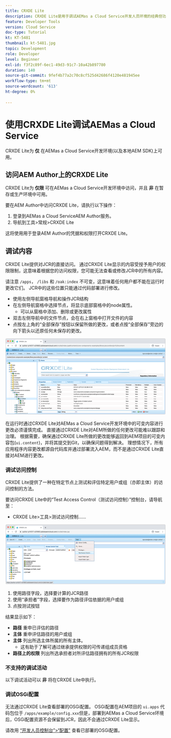 ```yaml
---
title: CRXDE Lite
description: CRXDE Lite是用于调试AEMas a Cloud Service开发人员环境的经典但功能强大的工具。 CRXDE Lite提供了一套功能，可帮助进行调试，从而检查所有资源和属性、处理JCR的可变部分以及调查权限。
feature: Developer Tools
version: Cloud Service
doc-type: Tutorial
kt: KT-5481
thumbnail: kt-5481.jpg
topic: Development
role: Developer
level: Beginner
exl-id: f3f2c89f-6ec1-49d3-91c7-10a42b897780
duration: 140
source-git-commit: 9fef4b77a2c70c8cf525d42686f4120e481945ee
workflow-type: tm+mt
source-wordcount: '613'
ht-degree: 0%

---
```


# 使用CRXDE Lite调试AEMas a Cloud Service

CRXDE Lite为 __仅__ 在AEMas a Cloud Service开发环境(以及本地AEM SDK)上可用。

## 访问AEM Author上的CRXDE Lite

CRXDE Lite为 __仅限__ 可在AEMas a Cloud Service开发环境中访问，并且 __非__ 在暂存或生产环境中可用。

要在AEM Author中访问CRXDE Lite，请执行以下操作：

1. 登录到AEMas a Cloud ServiceAEM Author服务。
1. 导航到工具>常规>CRXDE Lite

这将使用用于登录AEM Author的凭据和权限打开CRXDE Lite。

## 调试内容

CRXDE Lite提供对JCR的直接访问。 通过CRXDE Lite显示的内容受授予用户的权限限制，这意味着根据您的访问权限，您可能无法查看或修改JCR中的所有内容。

请注意 `/apps`， `/libs` 和 `/oak:index` 不可变，这意味着任何用户都不能在运行时更改它们。 JCR中的这些位置只能通过代码部署进行修改。

+ 使用左侧导航窗格导航和操作JCR结构
+ 在左侧导航窗格中选择节点，将显示底部窗格中的node属性。
   + 可以从窗格中添加、删除或更改属性
+ 双击左侧导航中的文件节点，会在右上窗格中打开文件的内容
+ 点按左上角的“全部保存”按钮以保留所做的更改，或者点按“全部保存”旁边的向下箭头以还原任何未保存的更改。

![CRXDE Lite — 调试内容](./assets/crxde-lite/debugging-content.png)

在运行时通过CRXDE Lite对AEMas a Cloud Service开发环境中的可变内容进行更改必须谨慎完成。
直接通过CRXDE Lite对AEM所做的任何更改可能难以跟踪和治理。 根据需要，确保通过CRXDE Lite所做的更改能够返回到AEM项目的可变内容包(`ui.content`)，并将其提交到Git，以确保问题得到解决。 理想情况下，所有应用程序内容更改都源自代码库并通过部署流入AEM，而不是通过CRXDE Lite直接对AEM进行更改。

### 调试访问控制

CRXDE Lite提供了一种在特定节点上测试和评估特定用户或组（亦即主体）的访问控制的方法。

要访问CRXDE Lite中的“Test Access Control（测试访问控制）”控制台，请导航至：

+ CRXDE Lite>工具>测试访问控制……

![CRXDE Lite — 测试访问控制](./assets/crxde-lite/permissions__test-access-control.png)

1. 使用路径字段，选择要计算的JCR路径
1. 使用“承担者”字段，选择要作为路径评估依据的用户或组
1. 点按测试按钮

结果显示如下：

+ __路径__ 重申已评估的路径
+ __主体__ 重申评估路径的用户或组
+ __主体__ 列出所选主体所属的所有主体。
   + 这有助于了解可通过继承提供权限的可传递组成员资格
+ __路径上的权限__ 列出所选承担者对所评估路径拥有的所有JCR权限

### 不支持的调试活动

以下调试活动可以 __非__ 将在CRXDE Lite中执行。

### 调试OSGi配置

无法通过CRXDE Lite查看部署的OSGi配置。 OSGi配置在AEM项目的 `ui.apps` 代码包位于 `/apps/example/config.xxx`但是，部署到AEMas a Cloud Service环境后，OSGi配置资源不会保留到JCR，因此不会通过CRXDE Lite显示。

请改用 [“开发人员控制台”>“配置”](./developer-console.md#configurations) 查看已部署的OSGi配置。
